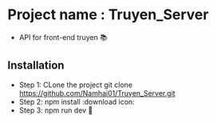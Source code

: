 # Project name : Truyen_Server

- API for front-end truyen :books:

## Installation

- Step 1: CLone the project
  git clone https://github.com/Namhai01/Truyen_Server.git
- Step 2: npm install :download icon:
- Step 3: npm run dev :rocket:
